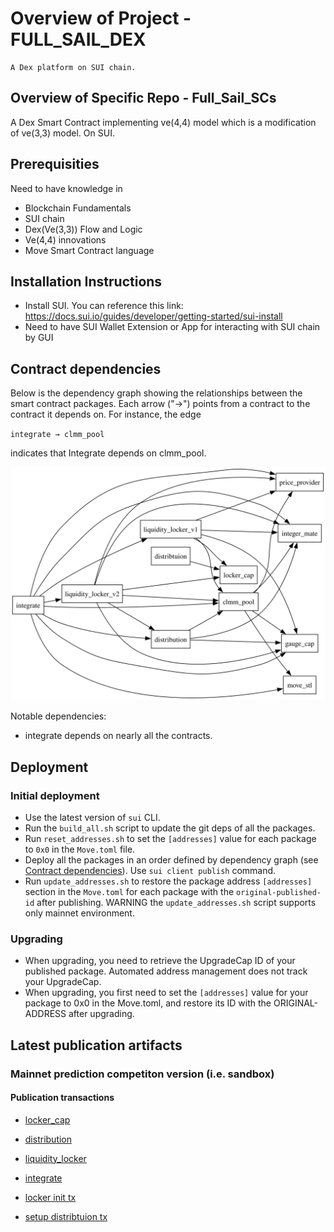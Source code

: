 # Overview of Project - FULL_SAIL_DEX

    A Dex platform on SUI chain.

## Overview of Specific Repo - Full_Sail_SCs

A Dex Smart Contract implementing ve(4,4) model which is a modification of ve(3,3) model. On SUI.

## Prerequisities

Need to have knowledge in
- Blockchain Fundamentals
- SUI chain
- Dex(Ve(3,3)) Flow and Logic
- Ve(4,4) innovations
- Move Smart Contract language

## Installation Instructions

- Install SUI. You can reference this link: https://docs.sui.io/guides/developer/getting-started/sui-install
- Need to have SUI Wallet Extension or App for interacting with SUI chain by GUI

## Contract dependencies

Below is the dependency graph showing the relationships between the smart contract packages. Each arrow ("→") points from a contract to the contract it depends on. For instance, the edge

`integrate → clmm_pool`

indicates that Integrate depends on clmm_pool.

![Dependency Graph](dependency_graph.svg)

Notable dependencies:
- integrate depends on nearly all the contracts.

## Deployment

### Initial deployment
- Use the latest version of `sui` CLI.
- Run the `build_all.sh` script to update the git deps of all the packages.
- Run `reset_addresses.sh` to set the `[addresses]` value for each package to `0x0` in the `Move.toml` file.
- Deploy all the packages in an order defined by dependency graph (see [Contract dependencies](#contract-dependencies)). 
Use `sui client publish` command.
- Run `update_addresses.sh` to restore the package address `[addresses]` section in the `Move.toml` for each package with the `original-published-id` after publishing. WARNING the `update_addresses.sh` script supports only mainnet environment.

### Upgrading
- When upgrading, you need to retrieve the UpgradeCap ID of your published package. Automated address management does not track your UpgradeCap.
- When upgrading, you first need to set the `[addresses]` value for your package to 0x0 in the Move.toml, and restore its ID with the ORIGINAL-ADDRESS after upgrading.

## Latest publication artifacts

### Mainnet prediction competiton version (i.e. sandbox)

#### Publication transactions

- [locker_cap](https://suivision.xyz/txblock/66mFm2xq184KGBUSRJMLfBn6nPs8HKgeLhDbv8GchzBE)
- [distribution](https://suivision.xyz/txblock/Dj5Lsx3Mj2GeFUnUaejBYmUpzDWuaLVAf3vKLDy4j2Ty)
- [liquidity_locker](https://suivision.xyz/txblock/FEMGnXMw4so8TMDE3oYHfSv3A3gcSVeumP3RVPku943)
- [integrate](https://suivision.xyz/txblock/HaWZSzJGFNk5nUJbfUFv3JdW3i4KZEajYkZZNrUVUiRh)

- [locker init tx](https://suivision.xyz/txblock/5zXvzCQgSqL8jyms6oB3ijhCWJpfa5JBGevtYfLNKiz8)
- [setup distribtuion tx](https://suivision.xyz/txblock/BR889z7WhfG1onA9tp74FQinHggW7m8Dfgx8DprKZWTt)
